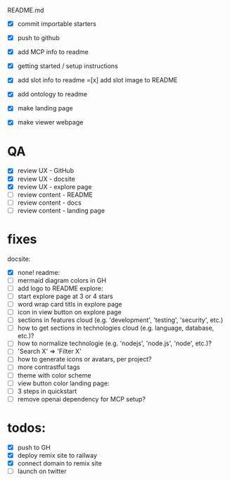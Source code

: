 README.md
-[x] commit importable starters
-[x] push to github
-[x] add MCP info to readme
-[x] getting started / setup instructions
-[x] add slot info to readme
=[x] add slot image to README
-[x] add ontology to readme

-[x] make landing page
-[x] make viewer webpage

# QA
-[x] review UX - GitHub
-[x] review UX - docsite
-[x] review UX - explore page
-[ ] review content - README
-[ ] review content - docs
-[ ] review content - landing page

# fixes

docsite:
-[x] none!
readme:
-[ ] mermaid diagram colors in GH
-[ ] add logo to README
explore:
-[ ] start explore page at 3 or 4 stars
-[ ] word wrap card titls in explore page
-[ ] icon in view button on explore page
-[ ] sections in features cloud (e.g. 'development', 'testing', 'security', etc.)
-[ ] how to get sections in technologies cloud (e.g. language, database, etc.)?
-[ ] how to normalize technologie (e.g. 'nodejs', 'node.js', 'node', etc.)?
-[ ] 'Search X' => 'Filter X'
-[ ] how to generate icons or avatars, per project?
-[ ] more contrastful tags
-[ ] theme with color scheme
-[ ] view button color
landing page:
-[ ] 3 steps in quickstart
-[ ] remove openai dependency for MCP setup?

# todos:
-[x] push to GH
-[x] deploy remix site to railway
-[x] connect domain to remix site
-[ ] launch on twitter